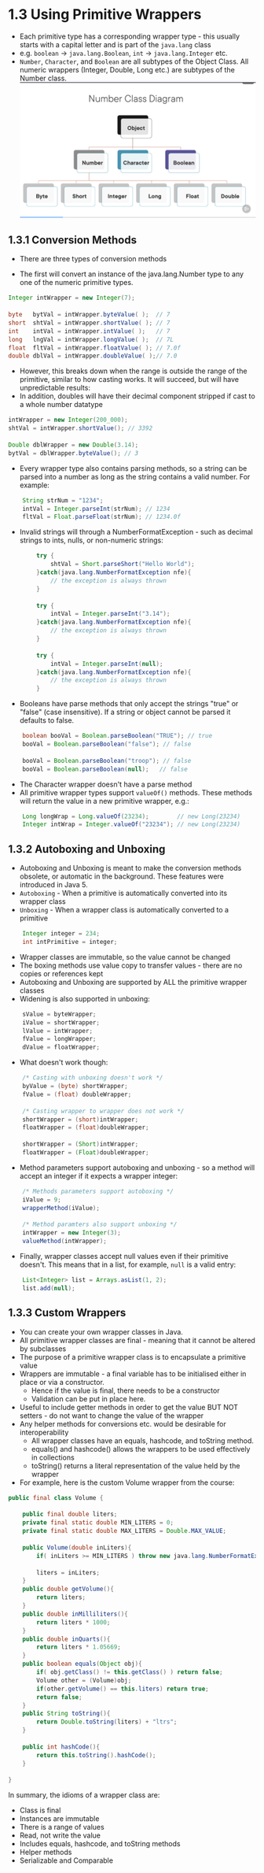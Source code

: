 # 1.3 Using Primitive Wrappers

- Each primitive type has a corresponding wrapper type - this usually starts with a capital letter and is part of the `java.lang` class
- e.g. `boolean` -> `java.lang.Boolean`, `int` -> `java.lang.Integer` etc.
- `Number`, `Character`, and `Boolean` are all subtypes of the Object Class. All numeric wrappers (Integer, Double, Long etc.) are subtypes of the Number class.
    ![Alt text](images/NumberClassDiagram.png)

## 1.3.1 Conversion Methods
- There are three types of conversion methods

- The first will convert an instance of the java.lang.Number type to any one of the numeric primitive types.
```java
Integer intWrapper = new Integer(7);

byte   bytVal = intWrapper.byteValue( );  // 7
short  shtVal = intWrapper.shortValue( ); // 7
int    intVal = intWrapper.intValue( );   // 7
long   lngVal = intWrapper.longValue( );  // 7L
float  fltVal = intWrapper.floatValue( ); // 7.0f
double dblVal = intWrapper.doubleValue( );// 7.0
``` 
- However, this breaks down when the range is outside the range of the primitive, similar to how casting works. It will succeed, but will have unpredictable results:
- In addition, doubles will have their decimal component stripped if cast to a whole number datatype
```java
intWrapper = new Integer(200_000);
shtVal = intWrapper.shortValue(); // 3392

Double dblWrapper = new Double(3.14);
bytVal = dblWrapper.byteValue(); // 3
```

- Every wrapper type also contains parsing methods, so a string can be parsed into a number as long as the string contains a valid number. For example:
```java
    String strNum = "1234";
    intVal = Integer.parseInt(strNum); // 1234
    fltVal = Float.parseFloat(strNum); // 1234.0f
```
- Invalid strings will through a NumberFormatException - such as decimal strings to ints, nulls, or non-numeric strings:
```java
        try {
            shtVal = Short.parseShort("Hello World");
        }catch(java.lang.NumberFormatException nfe){
            // the exception is always thrown
        }

        try {
            intVal = Integer.parseInt("3.14");
        }catch(java.lang.NumberFormatException nfe){
            // the exception is always thrown
        }

        try {
            intVal = Integer.parseInt(null);
        }catch(java.lang.NumberFormatException nfe){
            // the exception is always thrown
        }
```
- Booleans have parse methods that only accept the strings "true" or "false" (case insensitive). If a string or object cannot be parsed it defaults to false.
```java
    boolean booVal = Boolean.parseBoolean("TRUE"); // true
    booVal = Boolean.parseBoolean("false"); // false

    booVal = Boolean.parseBoolean("troop"); // false
    booVal = Boolean.parseBoolean(null);   // false
```
- The Character wrapper doesn't have a parse method
- All primitive wrapper types support `valueOf()` methods. These methods will return the value in a new primitive wrapper, e.g.:
```java
    Long longWrap = Long.valueOf(23234);        // new Long(23234)
    Integer intWrap = Integer.valueOf("23234"); // new Long(23234)
```

## 1.3.2 Autoboxing and Unboxing
- Autoboxing and Unboxing is meant to make the conversion methods obsolete, or automatic in the background. These features were introduced in Java 5.
- `Autoboxing` - When a primitive is automatically converted into its wrapper class
- `Unboxing` - When a wrapper class is automatically converted to a primitive
```java
    Integer integer = 234;
    int intPrimitive = integer;
```
- Wrapper classes are immutable, so the value cannot be changed
- The boxing methods use value copy to transfer values - there are no copies or references kept
- Autoboxing and Unboxing are supported by ALL the primitive wrapper classes
- Widening is also supported in unboxing:
```java
    sValue = byteWrapper;
    iValue = shortWrapper;
    lValue = intWrapper;
    fValue = longWrapper;
    dValue = floatWrapper;
```
- What doesn't work though:
```java
    /* Casting with unboxing doesn't work */
    byValue = (byte) shortWrapper;
    fValue = (float) doubleWrapper;

    /* Casting wrapper to wrapper does not work */
    shortWrapper = (short)intWrapper;
    floatWrapper = (float)doubleWrapper;

    shortWrapper = (Short)intWrapper;
    floatWrapper = (Float)doubleWrapper;
```
- Method parameters support autoboxing and unboxing - so a method will accept an integer if it expects a wrapper integer:
```java
    /* Methods parameters support autoboxing */
    iValue = 9;
    wrapperMethod(iValue);

    /* Method paramters also support unboxing */
    intWrapper = new Integer(3);
    valueMethod(intWrapper);
```
- Finally, wrapper classes accept null values even if their primitive doesn't. This means that in a list, for example, `null` is a valid entry:
```java
    List<Integer> list = Arrays.asList(1, 2);
    list.add(null);
```

## 1.3.3 Custom Wrappers
- You can create your own wrapper classes in Java. 
- All primitive wrapper classes are final - meaning that it cannot be altered by subclasses 
- The purpose of a primitive wrapper class is to encapsulate a primitive value
- Wrappers are immutable - a final variable has to be initialised either in place or via a constructor.
    - Hence if the value is final, there needs to be a constructor
    - Validation can be put in place here.
- Useful to include getter methods in order to get the value BUT NOT setters - do not want to change the value of the wrapper
- Any helper methods for conversions etc. would be desirable for interoperability
    - All wrapper classes have an equals, hashcode, and toString method.
    - equals() and hashcode() allows the wrappers to be used effectively in collections
    - toString() returns a literal representation of the value held by the wrapper
- For example, here is the custom Volume wrapper from the course:
```java
public final class Volume {

    public final double liters;
    private final static double MIN_LITERS = 0;
    private final static double MAX_LITERS = Double.MAX_VALUE;

    public Volume(double inLiters){
        if( inLiters >= MIN_LITERS ) throw new java.lang.NumberFormatException();

        liters = inLiters;
    }
    public double getVolume(){
        return liters;
    }
    public double inMilliliters(){
        return liters * 1000;
    }
    public double inQuarts(){
        return liters * 1.05669;
    }
    public boolean equals(Object obj){
        if( obj.getClass() != this.getClass() ) return false;
        Volume other = (Volume)obj;
        if(other.getVolume() == this.liters) return true;
        return false;
    }
    public String toString(){
        return Double.toString(liters) + "ltrs";
    }

    public int hashCode(){
        return this.toString().hashCode();
    }

}
```

In summary, the idioms of a wrapper class are:

- Class is final
- Instances are immutable
- There is a range of values
- Read, not write the value
- Includes equals, hashcode, and toString methods
- Helper methods
- Serializable and Comparable
